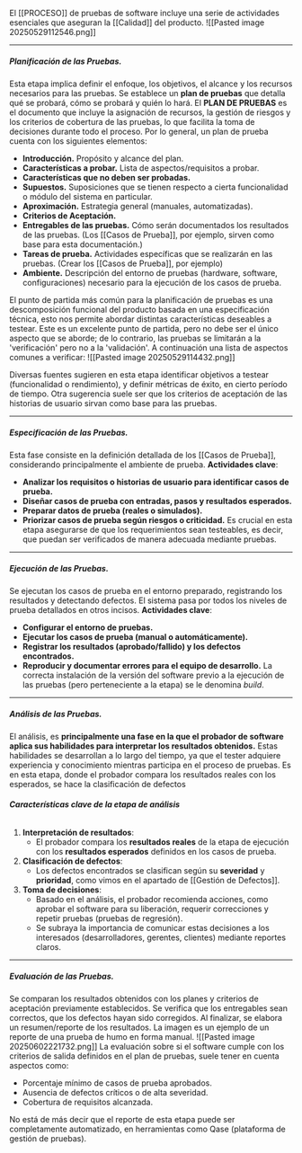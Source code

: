 El [[PROCESO]] de pruebas de software incluye una serie de actividades esenciales que aseguran la [[Calidad]] del producto.
![[Pasted image 20250529112546.png]]
****
##### **Planificación de las Pruebas.**
Esta etapa implica definir el enfoque, los objetivos, el alcance y los recursos necesarios para las pruebas. Se establece un **plan de pruebas** que detalla qué se probará, cómo se probará y quién lo hará.
El **PLAN DE PRUEBAS** es el documento que incluye la asignación de recursos, la gestión de riesgos y los criterios de cobertura de las pruebas, lo que facilita la toma de decisiones durante todo el proceso.
Por lo general, un plan de prueba cuenta con los siguientes elementos:
- **Introducción.** Propósito y alcance del plan.
- **Características a probar.** Lista de aspectos/requisitos a probar.
- **Características que no deben ser probadas.** 
- **Supuestos.** Suposiciones que se tienen respecto a cierta funcionalidad o módulo del sistema en particular.
- **Aproximación.** Estrategia general (manuales, automatizadas).
- **Criterios de Aceptación.** 
- **Entregables de las pruebas.** Cómo serán documentados los resultados de las pruebas. (Los [[Casos de Prueba]], por ejemplo, sirven como base para esta documentación.)
- **Tareas de prueba.** Actividades específicas que se realizarán en las pruebas. (Crear los [[Casos de Prueba]], por ejemplo)
- **Ambiente.** Descripción del entorno de pruebas (hardware, software, configuraciones) necesario para la ejecución de los casos de prueba.

El punto de partida más común para la planificación de pruebas es una descomposición funcional del producto basada en una especificación técnica, esto nos permite abordar distintas características deseables a testear. Este es un excelente punto de partida, pero no debe ser el único aspecto que se aborde; de lo contrario, las pruebas se limitarán a la 'verificación' pero no a la 'validación'. A continuación una lista de aspectos comunes a verificar: ![[Pasted image 20250529114432.png]]

Diversas fuentes sugieren en esta etapa identificar objetivos a testear (funcionalidad o rendimiento), y definir métricas de éxito, en cierto período de tiempo. Otra sugerencia suele ser que los criterios de aceptación de las historias de usuario sirvan como base para las pruebas.
****
##### **Especificación de las Pruebas.**
Esta fase consiste en la definición detallada de los [[Casos de Prueba]], considerando principalmente el ambiente de prueba.
**Actividades clave**:
- **Analizar los requisitos o historias de usuario para identificar casos de prueba.**
- **Diseñar casos de prueba con entradas, pasos y resultados esperados.**
- **Preparar datos de prueba (reales o simulados).**
- **Priorizar casos de prueba según riesgos o criticidad.**
Es crucial en esta etapa asegurarse de que los requerimientos sean testeables, es decir, que puedan ser verificados de manera adecuada mediante pruebas.
****
##### **Ejecución de las Pruebas.**
Se ejecutan los casos de prueba en el entorno preparado, registrando los resultados y detectando defectos. El sistema pasa por todos los niveles de prueba detallados en otros incisos.
**Actividades clave**:
- **Configurar el entorno de pruebas.**
- **Ejecutar los casos de prueba (manual o automáticamente).**
- **Registrar los resultados (aprobado/fallido) y los defectos encontrados.**
- **Reproducir y documentar errores para el equipo de desarrollo.**
La correcta instalación de la versión del software previo a la ejecución de las pruebas (pero perteneciente a la etapa) se le denomina *build*. 
****
##### **Análisis de las Pruebas.**
El análisis, es **principalmente una fase en la que el probador de software aplica sus habilidades para interpretar los resultados obtenidos.** Estas habilidades se desarrollan a lo largo del tiempo, ya que el tester adquiere experiencia y conocimiento mientras participa en el proceso de pruebas.
Es en esta etapa, donde el probador compara los resultados reales con los esperados, se hace la clasificación de defectos
###### **Características clave de la etapa de análisis**
1. **Interpretación de resultados**:
    - El probador compara los **resultados reales** de la etapa de ejecución con los **resultados esperados** definidos en los casos de prueba.
2. **Clasificación de defectos**:
    - Los defectos encontrados se clasifican según su **severidad** y **prioridad**, como vimos en el apartado de [[Gestión de Defectos]].
3. **Toma de decisiones**:
    - Basado en el análisis, el probador recomienda acciones, como aprobar el software para su liberación, requerir correcciones y repetir pruebas (pruebas de regresión).
    - Se subraya la importancia de comunicar estas decisiones a los interesados (desarrolladores, gerentes, clientes) mediante reportes claros.
****
##### **Evaluación de las Pruebas.**
Se comparan los resultados obtenidos con los planes y criterios de aceptación previamente establecidos.
Se verifica que los entregables sean correctos, que los defectos hayan sido corregidos. 
Al finalizar, se elabora un resumen/reporte de los resultados. 
La imagen es un ejemplo de un reporte de una prueba de humo en forma manual.
![[Pasted image 20250602221732.png]]
La evaluación sobre si el software cumple con los criterios de salida definidos en el plan de pruebas, suele tener en cuenta aspectos como:
- Porcentaje mínimo de casos de prueba aprobados.
- Ausencia de defectos críticos o de alta severidad.
- Cobertura de requisitos alcanzada.

No está de más decir que el reporte de esta etapa puede ser completamente automatizado, en herramientas como Qase (plataforma de gestión de pruebas).

